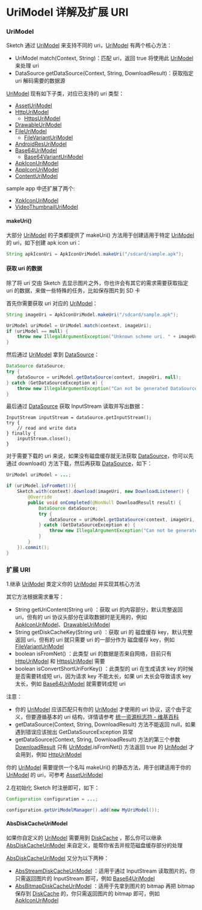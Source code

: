 # UriModel 详解及扩展 URI

### UriModel

Sketch 通过 [UriModel] 来支持不同的 uri，[UriModel] 有两个核心方法：

* UriModel match(Context, String)：匹配 uri，返回 true 将使用此 [UriModel] 来处理 uri
* DataSource getDataSource(Context, String, DownloadResult)：获取指定 uri 解码需要的数据源

[UriModel] 现有如下子类，对应已支持的 uri 类型：

* [AssetUriModel]
* [HttpUriModel]
  * [HttpsUriModel]
* [DrawableUriModel]
* [FileUriModel]
  * [FileVariantUriModel]
* [AndroidResUriModel]
* [Base64UriModel]
  * [Base64VariantUriModel]
* [ApkIconUriModel]
* [AppIconUriModel]
* [ContentUriModel]

sample app 中还扩展了两个:

* [XpkIconUriModel]
* [VideoThumbnailUriModel]

#### makeUri()

大部分 [UriModel] 的子类都提供了 makeUri() 方法用于创建适用于特定 [UriModel] 的 uri，如下创建 apk icon uri：

```java
String apkIconUri = ApkIconUriModel.makeUri("/sdcard/sample.apk");
```

#### 获取 uri 的数据

除了将 uri 交由 Sketch 去显示图片之外，你也许会有其它的需求需要获取指定 uri 的数据，来做一些特殊的任务，比如保存图片到 SD 卡

首先你需要获取 uri 对应的 [UriModel]：

```java
String imageUri = ApkIconUriModel.makeUri("/sdcard/sample.apk");

UriModel uriModel = UriModel.match(context, imageUri);
if (uriModel == null) {
    throw new IllegalArgumentException("Unknown scheme uri. " + imageUri);
}
```

然后通过 [UriModel] 拿到 [DataSource]：

```java
DataSource dataSource;
try {
    dataSource = uriModel.getDataSource(context, imageUri, null);
} catch (GetDataSourceException e) {
    throw new IllegalArgumentException("Can not be generated DataSource.  " + imageUri, e);
}
```

最后通过 [DataSource] 获取 InputStream 读取并写出数据：

```
InputStream inputStream = dataSource.getInputStream();
try {
    // read and write data
} finally {
    inputStream.close();
}
```

对于需要下载的 uri 来说，如果没有磁盘缓存就无法获取 [DataSource]，你可以先通过 download() 方法下载，然后再获取 [DataSource]，如下：

```java
UriModel uriModel = ...;

if (uriModel.isFromNet()){
    Sketch.with(context).download(imageUri, new DownloadListener() {
        @Override
        public void onCompleted(@NonNull DownloadResult result) {
            DataSource dataSource;
            try {
                dataSource = uriModel.getDataSource(context, imageUri, result);
            } catch (GetDataSourceException e) {
                throw new IllegalArgumentException("Can not be generated DataSource.  " + imageUri, e);
            }
        }
    }).commit();
}
```

### 扩展 URI

1.继承 [UriModel] 类定义你的 [UriModel] 并实现其核心方法

其它方法根据需求重写：

* String getUriContent(String uri) ：获取 uri 的内容部分，默认完整返回 uri，但有的 uri 协议头部分在读取数据时是无用的，例如 [ApkIconUriModel]、[DrawableUriModel]
* String getDiskCacheKey(String uri) ：获取 uri 的 磁盘缓存 key，默认完整返回 uri，但有的 uri 就只需要 uri
的一部分作为 磁盘缓存 key，例如 [FileVariantUriModel]
* boolean isFromNet() ：此类型 uri 的数据是否来自网络，目前只有 [HttpUriModel] 和 [HttpsUriModel] 需要
* boolean isConvertShortUriForKey() ：此类型的 uri 在生成请求 key 的时候是否需要转成短 uri，因为请求 key 不能太长，如果 uri 太长会导致请求 key 太长，例如 [Base64UriModel] 就需要转成短 uri

注意：

* 你的 [UriModel] 应该匹配只有你的 [UriModel] 才使用的 uri 协议，这个由于定义，但要遵循基本的 uri 结构，详情请参考 [统一资源标志符 - 维基百科]
* getDataSource(Context, String, DownloadResult) 方法不能返回 null，如果遇到错误应该抛出 GetDataSourceException 异常
* getDataSource(Context, String, DownloadResult) 方法的第三个参数 [DownloadResult] 只有 [UriModel].isFromNet() 方法返回 true 的 [UriModel] 才会用到，例如 [HttpUriModel]

你的 [UriModel] 需要提供一个名叫 makeUri() 的静态方法，用于创建适用于你的 [UriModel] 的 uri，可参考 [AssetUriModel]

2.在初始化 Sketch 时注册即可，如下：

```java
Configuration configuration = ...;

configuration.getUriModelManager().add(new MyUriModel());
```

#### AbsDiskCacheUriModel

如果你自定义的 [UriModel] 需要用到 [DiskCache] ，那么你可以继承 [AbsDiskCacheUriModel] 来自定义，能帮你省去并规范磁盘缓存部分的处理

[AbsDiskCacheUriModel] 又分为以下两种：

* [AbsStreamDiskCacheUriModel] ：适用于通过 InputStream 读取图片的，你只需返回图片的 InputStream 即可，例如 [Base64UriModel]
* [AbsBitmapDiskCacheUriModel] ：适用于先拿到图片的 bitmap 再把 bitmap 保存到 [DiskCache] 的，你只需返回图片的 bitmap 即可，例如 [ApkIconUriModel]

[UriModel]: ../../sketch/src/main/java/com/github/panpf/sketch/uri/UriModel.java
[AssetUriModel]: ../../sketch/src/main/java/com/github/panpf/sketch/uri/AssetUriModel.java
[HttpUriModel]: ../../sketch/src/main/java/com/github/panpf/sketch/uri/HttpUriModel.java
[HttpsUriModel]: ../../sketch/src/main/java/com/github/panpf/sketch/uri/HttpsUriModel.java
[DrawableUriModel]: ../../sketch/src/main/java/com/github/panpf/sketch/uri/DrawableUriModel.java
[FileUriModel]: ../../sketch/src/main/java/com/github/panpf/sketch/uri/FileUriModel.java
[FileVariantUriModel]: ../../sketch/src/main/java/com/github/panpf/sketch/uri/FileVariantUriModel.java
[AndroidResUriModel]: ../../sketch/src/main/java/com/github/panpf/sketch/uri/AndroidResUriModel.java
[AbsDiskCacheUriModel]: ../../sketch/src/main/java/com/github/panpf/sketch/uri/AbsDiskCacheUriModel.java
[AbsStreamDiskCacheUriModel]: ../../sketch/src/main/java/com/github/panpf/sketch/uri/AbsStreamDiskCacheUriModel.java
[XpkIconUriModel]: ../../sample/src/main/java/com/github/panpf/sketchsample/util/XpkIconUriModel.java
[Base64UriModel]: ../../sketch/src/main/java/com/github/panpf/sketch/uri/Base64UriModel.java
[Base64VariantUriModel]: ../../sketch/src/main/java/com/github/panpf/sketch/uri/Base64VariantUriModel.java
[AbsBitmapDiskCacheUriModel]: ../../sketch/src/main/java/com/github/panpf/sketch/uri/AbsBitmapDiskCacheUriModel.java
[ApkIconUriModel]: ../../sketch/src/main/java/com/github/panpf/sketch/uri/ApkIconUriModel.java
[VideoThumbnailUriModel]: ../../sample-video-thumbnail/src/main/java/com/github/panpf/sketch/sample/videothumbnail/VideoThumbnailUriModel.java
[AppIconUriModel]: ../../sketch/src/main/java/com/github/panpf/sketch/uri/AppIconUriModel.java
[ContentUriModel]: ../../sketch/src/main/java/com/github/panpf/sketch/uri/ContentUriModel.java
[DiskCache]: ../../sketch/src/main/java/com/github/panpf/sketch/cache/DiskCache.java
[DownloadResult]: ../../sketch/src/main/java/com/github/panpf/sketch/request/DownloadResult.java
[DataSource]: ../../sketch/src/main/java/com/github/panpf/sketch/datasource/DataSource.java

[统一资源标志符 - 维基百科]: https://zh.wikipedia.org/wiki/%E7%BB%9F%E4%B8%80%E8%B5%84%E6%BA%90%E6%A0%87%E5%BF%97%E7%AC%A6
